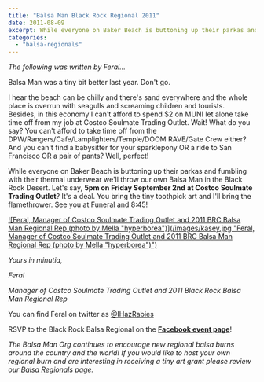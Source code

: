 ```yaml
---
title: "Balsa Man Black Rock Regional 2011"
date: 2011-08-09
excerpt: While everyone on Baker Beach is buttoning up their parkas and fumbling with their thermal underwear we'll throw our own Balsa Man in the Black Rock Desert!
categories: 
  - "balsa-regionals"
---
```


_The following was written by Feral…_

Balsa Man was a tiny bit better last year. Don't go.

I hear the beach can be chilly and there's sand everywhere and the whole place is overrun with seagulls and screaming children and tourists. Besides, in this economy I can't afford to spend $2 on MUNI let alone take time off from my job at Costco Soulmate Trading Outlet. Wait! What do you say? You can't afford to take time off from the DPW/Rangers/Cafe/Lamplighters/Temple/DOOM RAVE/Gate Crew either? And you can't find a babysitter for your sparklepony OR a ride to San Francisco OR a pair of pants? Well, perfect!

While everyone on Baker Beach is buttoning up their parkas and fumbling with their thermal underwear we'll throw our own Balsa Man in the Black Rock Desert. Let's say, **5pm on Friday September 2nd** **at Costco Soulmate Trading Outlet**? It's a deal. You bring the tiny toothpick art and I'll bring the flamethrower. See you at Funeral and 8:45!

[![Feral, Manager of Costco Soulmate Trading Outlet and 2011 BRC Balsa Man Regional Rep (photo by Mella "hyperborea")](/images/kasey.jpg "Feral, Manager of Costco Soulmate Trading Outlet and 2011 BRC Balsa Man Regional Rep (photo by Mella "hyperborea")")](https://www.flickr.com/photos/hyperborea/5639292309/)

_Yours in minutia,_

_Feral_

_Manager of Costco Soulmate Trading Outlet and 2011 Black Rock Balsa Man Regional Rep_

You can find Feral on twitter as [@IHazRabies](https://twitter.com/#!/IHazRabies)

RSVP to the Black Rock Balsa Regional on the **[Facebook event page](https://www.facebook.com/event.php?eid=117854671644930 "Facebook event page for Balsa Man BRC Regional Burn")**!

_The Balsa Man Org continues to encourage new regional balsa burns around the country and the world! If you would like to host your own regional burn and are interesting in receiving a tiny art grant please review our [Balsa Regionals](https://balsaman.org/participate/balsa-regionals/) page._
